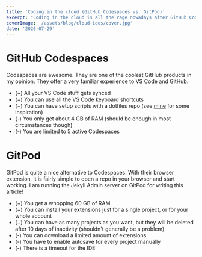 ```yaml
---
title: 'Coding in the cloud (GitHub Codespaces vs. GitPod)'
excerpt: "Coding in the cloud is all the rage nowadays after GitHub Codespaces came out, but how do they compare to a service like GitPod?"
coverImage: '/assets/blog/cloud-ides/cover.jpg'
date: '2020-07-29'
---
```


# GitHub Codespaces
Codespaces are awesome. They are one of the coolest GitHub products in my opinion. They offer a very familiar experience to VS Code and GitHub. 
* (+) All your VS Code stuff gets synced
* (+) You can use all the VS Code keyboard shortcuts
* (+) You can have setup scripts with a dotfiles repo (see [mine](https://github.com/filiptronicek/dotfiles) for some inspiration)
* (-) You only get about 4 GB of RAM (should be enough in most circumstances though)
* (-) You are limited to 5 active Codespaces


# GitPod
GitPod is quite a nice alternative to Codespaces. With their browser extension, it is fairly simple to open a repo in your browser and start working. I am running the Jekyll Admin server on GitPod for writing this article!

* (+) You get a whopping 60 GB of RAM
* (+) You can install your extensions just for a single project, or for your whole account
* (+) You can have as many projects as you want, but they will be deleted after 10 days of inactivity (shouldn't generally be a problem)
* (-) You can download a limited amount of extensions
* (-) You have to enable autosave for every project manually
* (-) There is a timeout for the IDE
